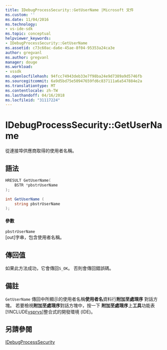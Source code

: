 ```yaml
---
title: IDebugProcessSecurity::GetUserName |Microsoft 文件
ms.custom: ''
ms.date: 11/04/2016
ms.technology:
- vs-ide-sdk
ms.topic: conceptual
helpviewer_keywords:
- IDebugProcessSecurity::GetUserName
ms.assetid: c73c60ac-da6e-45ae-8f04-95353a24ca3e
author: gregvanl
ms.author: gregvanl
manager: douge
ms.workload:
- vssdk
ms.openlocfilehash: 94fcc74943deb33e7f98ba24e9d7389a9d5746fb
ms.sourcegitcommit: 6a9d5bd75e50947659fd6c837111a6a547884e2a
ms.translationtype: MT
ms.contentlocale: zh-TW
ms.lasthandoff: 04/16/2018
ms.locfileid: "31117224"
---
```

# <a name="idebugprocesssecuritygetusername"></a>IDebugProcessSecurity::GetUserName
從連接埠供應商取得的使用者名稱。  
  
## <a name="syntax"></a>語法  
  
```cpp  
HRESULT GetUserName(  
    BSTR *pbstrUserName  
);  
```  
  
```csharp  
int GetUserName (  
    string pbstrUserName  
);  
```  
  
#### <a name="parameters"></a>參數  
 `pbstrUserName`  
 [out]字串，包含使用者名稱。  
  
## <a name="return-value"></a>傳回值  
 如果此方法成功，它會傳回`S_OK`。 否則會傳回錯誤碼。  
  
## <a name="remarks"></a>備註  
 `GetUserName` 傳回中所顯示的使用者名稱**使用者名**資料行**附加至處理序** 對話方塊。 若要檢視**附加至處理序**對話方塊中，按一下 **附加至處理序**上**工具**功能表[!INCLUDE[vsprvs](../../../code-quality/includes/vsprvs_md.md)]整合式的開發環境 (IDE)。  
  
## <a name="see-also"></a>另請參閱  
 [IDebugProcessSecurity](../../../extensibility/debugger/reference/idebugprocesssecurity.md)